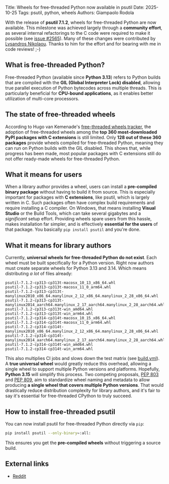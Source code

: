 Title: Wheels for free-threaded Python now available in psutil
Date: 2025-10-25
Tags: psutil, python, wheels
Authors: Giampaolo Rodola

With the release of **psutil 7.1.2**, wheels for free-threaded Python are now
available. This milestone was achieved largely through a **community effort**,
as several internal refactorings to the C code were required to make it
possible (see [issue #2565](https://github.com/giampaolo/psutil/issues/2565#issuecomment-2910225647)).
Many of these changes were contributed by [Lysandros
Nikolaou](https://github.com/lysnikolaou).
Thanks to him for the effort and for bearing with me in code reviews! ;-)

## What is free-threaded Python?

Free-threaded Python (available since **Python 3.13**) refers to Python builds
that are compiled with the **GIL (Global Interpreter Lock) disabled**, allowing
true parallel execution of Python bytecodes across multiple threads. This is
particularly beneficial for **CPU-bound applications**, as it enables better
utilization of multi-core processors.

## The state of free-threaded wheels

According to Hugo van Kemenade's [free-threaded wheels
tracker](https://hugovk.github.io/free-threaded-wheels/), the adoption of
free-threaded wheels among the **top 360 most-downloaded PyPI packages with C
extensions** is still limited. Only **128 out of these 360 packages** provide
wheels compiled for free-threaded Python, meaning they can run on Python builds
with the GIL disabled. This shows that, while progress has been made, most
popular packages with C extensions still do not offer ready-made wheels for
free-threaded Python.

## What it means for users

When a library author provides a wheel, users can install a **pre-compiled
binary package** without having to build it from source. This is especially
important for packages with **C extensions**, like psutil, which is largely
written in C. Such packages often have complex build requirements and require
installing a C compiler. On Windows, that means installing **Visual Studio** or
the Build Tools, which can take several gigabytes and a *significant* setup
effort. Providing wheels spare users from this hassle, makes installation far
simpler, and is effectively **essential for the users** of that package. You
basically `pip install psutil` and you're done.

## What it means for library authors

Currently, **universal wheels for free-threaded Python do not exist**. Each
wheel must be built specifically for a Python version. Right now authors must
create separate wheels for Python 3.13 and 3.14. Which means distributing *a
lot* of files already:

```
psutil-7.1.2-cp313-cp313t-macosx_10_13_x86_64.whl
psutil-7.1.2-cp313-cp313t-macosx_11_0_arm64.whl
psutil-7.1.2-cp313-cp313t-manylinux2010_x86_64.manylinux_2_12_x86_64.manylinux_2_28_x86_64.whl
psutil-7.1.2-cp313-cp313t-manylinux2014_aarch64.manylinux_2_17_aarch64.manylinux_2_28_aarch64.whl
psutil-7.1.2-cp313-cp313t-win_amd64.whl
psutil-7.1.2-cp313-cp313t-win_arm64.whl
psutil-7.1.2-cp314-cp314t-macosx_10_15_x86_64.whl
psutil-7.1.2-cp314-cp314t-macosx_11_0_arm64.whl
psutil-7.1.2-cp314-cp314t-manylinux2010_x86_64.manylinux_2_12_x86_64.manylinux_2_28_x86_64.whl
psutil-7.1.2-cp314-cp314t-manylinux2014_aarch64.manylinux_2_17_aarch64.manylinux_2_28_aarch64.whl
psutil-7.1.2-cp314-cp314t-win_amd64.whl
psutil-7.1.2-cp314-cp314t-win_arm64.whl
```

This also multiplies CI jobs and slows down the test matrix (see
[build.yml](https://github.com/giampaolo/psutil/blob/7dfd0ed34fe70ffd879ae62d21aabd4a8ed06d6f/.github/workflows/build.yml)).
A **true universal wheel** would greatly reduce this overhead, allowing a
single wheel to support multiple Python versions and platforms. Hopefully,
**Python 3.15** will simplify this process. Two competing proposals, [PEP
803](https://www.python.org/dev/peps/pep-0803/) and [PEP
809](https://www.python.org/dev/peps/pep-0809/), aim to standardize wheel
naming and metadata to allow producing **a single wheel that covers multiple
Python versions**. That would drastically reduce distribution complexity for
library authors, and it's fair to say it's essential for free-threaded CPython
to truly succeed.

## How to install free-threaded psutil

You can now install psutil for free-threaded Python directly via `pip`:

```bash
pip install psutil --only-binary=:all:
```

This ensures you get the **pre-compiled wheels** without triggering a source
build.

## External links

* [Reddit](https://www.reddit.com/r/Python/comments/1ofrx8v/comment/nllztz6/)
